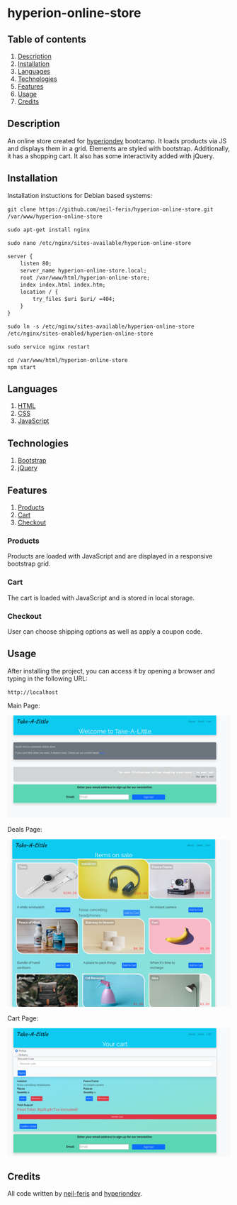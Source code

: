 # hyperion-online-store

<!-- Table of contents with description, installation instructions, languages, Technologies and features -->

## Table of contents

1. [Description](#description)
2. [Installation](#installation)
3. [Languages](#languages)
4. [Technologies](#technologies)
5. [Features](#features)
6. [Usage](#usage)
7. [Credits](#credits)

## Description

An online store created for [hyperiondev](https://www.hyperiondev.com/) bootcamp.
It loads products via JS and displays them in a grid. Elements are styled with bootstrap. Additionally, it has a shopping cart. It also has some interactivity added with jQuery.

## Installation

Installation instuctions for Debian based systems:

<!-- Installation instructions for running a local webserver pointed at project root -->
<!-- clone the repository into var/www -->

```
git clone https://github.com/neil-feris/hyperion-online-store.git /var/www/hyperion-online-store
```

<!-- install nginx  -->

```
sudo apt-get install nginx
```

<!-- create a new nginx config file -->

```
sudo nano /etc/nginx/sites-available/hyperion-online-store
```

<!-- add the following to the config file -->

```
server {
    listen 80;
    server_name hyperion-online-store.local;
    root /var/www/html/hyperion-online-store;
    index index.html index.htm;
    location / {
        try_files $uri $uri/ =404;
    }
}
```

<!-- enable the new config file -->

```
sudo ln -s /etc/nginx/sites-available/hyperion-online-store /etc/nginx/sites-enabled/hyperion-online-store
```

<!-- restart nginx -->

```
sudo service nginx restart
```

<!-- run the project -->

```
cd /var/www/html/hyperion-online-store
npm start
```

<!-- list of languages used -->

## Languages

1. [HTML](https://en.wikipedia.org/wiki/HTML)
2. [CSS](https://en.wikipedia.org/wiki/CSS)
3. [JavaScript](https://en.wikipedia.org/wiki/JavaScript)

<!-- list of frameworks and toolkits used -->

## Technologies

1. [Bootstrap](https://getbootstrap.com/)
2. [jQuery](https://jquery.com/)

<!-- list of features -->

## Features

1. [Products](#products)
2. [Cart](#cart)
3. [Checkout](#checkout)

### Products

Products are loaded with JavaScript and are displayed in a responsive bootstrap grid.

### Cart

The cart is loaded with JavaScript and is stored in local storage.

### Checkout

User can choose shipping options as well as apply a coupon code.

## Usage

After installing the project, you can access it by opening a browser and typing in the following URL:

```
http://localhost
```

<!-- insert images from readme-images folder -->

Main Page:

![Main Page](readme-images/index.png)

Deals Page:

![Deals Page](readme-images/deals.png)

Cart Page:

![Cart Page](readme-images/cart.png)

## Credits

All code written by [neil-feris](https://www.github.com/neil-feris) and [hyperiondev](https://www.hyperiondev.com/).
